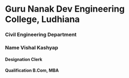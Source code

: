 # Guru Nanak Dev Engineering College, Ludhiana
   ### Civil Engineering Department
 ###  Name   Vishal Kashyap
  #### Designation  Clerk
   #### Qualification  B.Com, MBA
   
   
   
   
   
   
   
   
   
   
